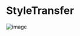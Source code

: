 # StyleTransfer

![image](https://user-images.githubusercontent.com/79209089/155845770-27c9e765-ab1f-4817-96c5-f10fc474a33e.png)
